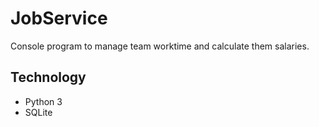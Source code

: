 # JobService

Console program to manage team worktime and calculate them salaries.

## Technology

<ul>
<li> Python 3
<li> SQLite
</ul>